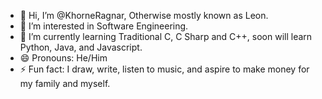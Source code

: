 - 👋 Hi, I’m @KhorneRagnar, Otherwise mostly known as Leon.
- 👀 I’m interested in Software Engineering.
- 🌱 I’m currently learning Traditional C, C Sharp and C++, soon will learn Python, Java, and Javascript.
- 😄 Pronouns: He/Him
- ⚡ Fun fact: I draw, write, listen to music, and aspire to make money for my family and myself.

<!---
KhorneRagnar/KhorneRagnar is a ✨ special ✨ repository because its `README.md` (this file) appears on your GitHub profile.
You can click the Preview link to take a look at your changes.
--->
